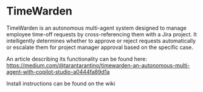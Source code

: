 # TimeWarden
TimeWarden is an autonomous multi-agent system designed to manage employee time-off requests by cross-referencing them with a Jira project. It intelligently determines whether to approve or reject requests automatically or escalate them for project manager approval based on the specific case.

An article describing its functionality can be found here:  https://medium.com/@tarantarantino/timewarden-an-autonomous-multi-agent-with-copilot-studio-a0444fa89d1a

Install instructions can be found on the wiki 
